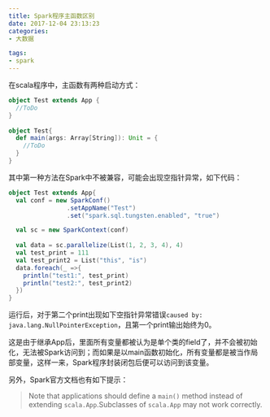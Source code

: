 ```yaml
---
title: Spark程序主函数区别
date: 2017-12-04 23:13:23
categories:
- 大数据

tags: 
- spark
---
```


在scala程序中，主函数有两种启动方式：
``` scala
object Test extends App {
  //ToDo
}
 
object Test{
  def main(args: Array[String]): Unit = {
    //ToDo
  }
}
```

其中第一种方法在Spark中不被兼容，可能会出现空指针异常，如下代码：

```Scala
object Test extends App{
  val conf = new SparkConf()
                .setAppName("Test")
                .set("spark.sql.tungsten.enabled", "true")

  val sc = new SparkContext(conf)
  
  val data = sc.parallelize(List(1, 2, 3, 4), 4)
  val test_print = 111
  val test_print2 = List("this", "is")
  data.foreach(_ =>{
    println("test1:", test_print)
    println("test2:", test_print2)
  })
}
```

运行后，对于第二个print出现如下空指针异常错误`caused by: java.lang.NullPointerException`，且第一个print输出始终为0。

这是由于继承App后，里面所有变量都被认为是单个类的field了，并不会被初始化，无法被Spark访问到；而如果是以main函数初始化，所有变量都是被当作局部变量，这样一来，Spark程序封装闭包后便可以访问到该变量。

另外，Spark官方文档也有如下提示：

> Note that applications should define a `main()` method instead of extending `scala.App`.Subclasses of `scala.App` may not work correctly.











